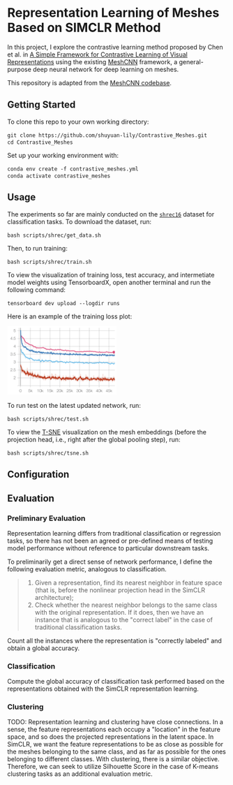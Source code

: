 # Representation Learning of Meshes Based on SIMCLR Method

In this project, I explore the contrastive learning method proposed by Chen et al. in [A Simple Framework for Contrastive Learning of Visual Representations](https://arxiv.org/abs/2002.05709) using the existing [MeshCNN](https://arxiv.org/abs/1809.05910) framework, a general-purpose deep neural network for deep learning on meshes.

This repository is adapted from the [MeshCNN codebase](https://github.com/ranahanocka/MeshCNN). 


## Getting Started

To clone this repo to your own working directory:
```
git clone https://github.com/shuyuan-lily/Contrastive_Meshes.git
cd Contrastive_Meshes
```
Set up your working environment with:
```
conda env create -f contrastive_meshes.yml
conda activate contrastive_meshes
```

## Usage

The experiments so far are mainly conducted on the [`shrec16`](http://shapenet.cs.stanford.edu/shrec16/) dataset for classification tasks. To download the dataset, run:
```
bash scripts/shrec/get_data.sh
```
Then, to run training:
```
bash scripts/shrec/train.sh
```

To view the visualization of training loss, test accuracy, and intermetiate model weights using TensorboardX, open another terminal and run the following command:

```
tensorboard dev upload --logdir runs
```
Here is an example of the training loss plot:

<img src="/docs/imgs/training_loss.png" width="250px"/> 

To run test on the latest updated network, run: 
```
bash scripts/shrec/test.sh
```

To view the [T-SNE](https://en.wikipedia.org/wiki/T-distributed_stochastic_neighbor_embedding) visualization on the mesh embeddings (before the projection head, i.e., right after the global pooling step), run:

```
bash scripts/shrec/tsne.sh
```
## Configuration


## Evaluation

### Preliminary Evaluation

Representation learning differs from traditional classification or regression tasks, so there has not been an agreed or pre-defined means of testing model performance without reference to particular downstream tasks.

To preliminarily get a direct sense of network performance, I define the following evaluation metric, analogous to classification. 

> 1. Given a representation, find its nearest neighbor in feature space (that is, before the nonlinear projection head in the SimCLR architecture);
> 2. Check whether the nearest neighbor belongs to the same class with the original representation. If it does, then we have an instance that is analogous to the "correct label" in the case of traditional classification tasks.

Count all the instances where the representation is "correctly labeled" and obtain a global accuracy.


### Classification

Compute the global accuracy of classification task performed based on the representations obtained with the SimCLR representation learning. 

### Clustering

TODO: Representation learning and clustering have close connections. In a sense, the feature representations each occupy a "location" in the feature space, and so does the projected representations in the latent space. In SimCLR, we want the feature representations to be as close as possible for the meshes belonging to the same class, and as far as possible for the ones belonging to different classes. With clustering, there is a similar objective. Therefore, we can seek to utilize Silhouette Score in the case of K-means clustering tasks as an additional evaluation metric. 